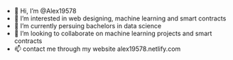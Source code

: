 - 👋 Hi, I’m @Alex19578
- 👀 I’m interested in web designing, machine learning and smart contracts
- 🌱 I’m currently persuing bachelors in data science
- 💞️ I’m looking to collaborate on machine learning projects and smart contracts
- 📫 contact me through my website alex19578.netlify.com

<!---
Alex19578/Alex19578 is a ✨ special ✨ repository because its `README.md` (this file) appears on your GitHub profile.
You can click the Preview link to take a look at your changes.
--->
